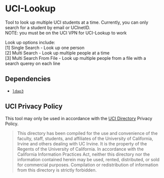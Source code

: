 # UCI-Lookup
Tool to look up multiple UCI students at a time.
Currently, you can only search for a student by email or UCInetID.  
NOTE: you must be on the UCI VPN for UCI-Lookup to work

Look up options include:  
    [1] Single Search - Look up one person  
    [2] Multi Search - Look up multiple people at a time  
    [3] Multi Search From File - Look up multiple people from a file with a search querey on each line
    
## Dependencies
- [`ldap3`](https://pypi.org/project/ldap3/)  

## UCI Privacy Policy
This tool may only be used in accordance with the [UCI Directory](https://directory.uci.edu/) Privacy Policy. 
> This directory has been compiled for the use and convenience of the faculty, staff, students, and affiliates of the University of California, Irvine and others dealing with UC Irvine. It is the property of the Regents of the University of California. In accordance with the California Information Practices Act, neither this directory nor the information contained herein may be used, rented, distributed, or sold for commercial purposes. Compilation or redistribution of information from this directory is strictly forbidden.
